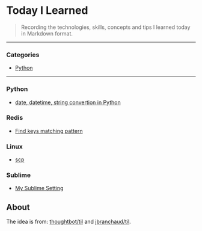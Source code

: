 # Today I Learned

> Recording the technologies, skills, concepts and tips I learned today in Markdown format.

---

### Categories

* [Python](#python)

---

### Python

* [date, datetime, string convertion in Python](python/date-datetime-string-convert.md)

### Redis

* [Find keys matching pattern](redis/find-keys-matching-pattern.md)

### Linux

* [scp](linux/secure-copy.md)

### Sublime

* [My Sublime Setting](sublime/sublime-setting.json)

## About

The idea is from: [thoughtbot/til](https://github.com/thoughtbot/til) and [jbranchaud/til](https://github.com/jbranchaud/til).

